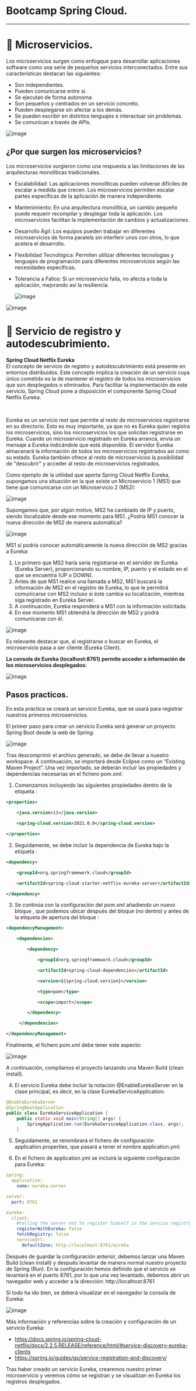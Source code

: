 # Bootcamp Spring Cloud.

- - - 

# 📌 Microservicios.
Los microservicios surgen como enfogque para desarrollar aplicaciones software como una serie de pequeños servicios interconectados. Entre sus caracteristicas destacan las siguientes:
- Son independientes.
- Pueden comunicarse entre si.
- Se ejecutan de forma autonoma
- Son pequeños y centrados en un servicio concreto.
- Pueden desplegarse sin afectar a los demás.
- Se pueden escribir en distintos lenguajes e interactuar sin problemas.
- Se comunican a través de APIs.

![image](https://github.com/user-attachments/assets/898f4afe-a0da-4dec-9912-0e07071232cb)


## ¿Por que surgen los microservicios?
Los microservicios surgieron como una respuesta a las limitaciones de las arquitecturas monolíticas tradicionales.
- Escalabilidad: Las aplicaciones monolíticas pueden volverse difíciles de escalar a medida que crecen. Los microservicios permiten escalar partes específicas de la aplicación de manera independiente.
- Mantenimiento: En una arquitectura monolítica, un cambio pequeño puede requerir recompilar y desplegar toda la aplicación. Los microservicios facilitan la implementación de cambios y actualizaciones.
- Desarrollo Ágil: Los equipos pueden trabajar en diferentes microservicios de forma paralela sin interferir unos con otros, lo que acelera el desarrollo.
- Flexibilidad Tecnológica: Permiten utilizar diferentes tecnologías y lenguajes de programación para diferentes microservicios según las necesidades específicas.
- Tolerancia a Fallos: Si un microservicio falla, no afecta a toda la aplicación, mejorando así la resiliencia.

  ![image](https://github.com/user-attachments/assets/39b5a552-eeef-4a71-8a72-03f24f4e8856)

![image](https://github.com/user-attachments/assets/b0c66188-bd0e-45e5-a8ef-d63473176f2a)


# 📌 Servicio de registro y autodescubrimiento.
**Spring Cloud Netflix Eureka**   
El concepto de servicio de registro y autodescubrimiento está presente en entornos distribuidos. Este concepto implica la creación de un servicio cuya único cometido es la de mantener el registro de todos los microservicios que son desplegados o eliminados. Para facilitar la implementación de este servicio, Spring Cloud pone a disposición el componente Spring Cloud Netflix Eureka.​

​

Eureka es un servicio rest que permite al resto de microservicios registrarse en su directorio. Esto es muy importante, ya que no es Eureka quien registra los microservicios, 
sino los microservicios los que solicitan registrarse en Eureka. Cuando un microservicio registrado en Eureka arranca, envía un mensaje a Eureka indicándole que está disponible. 
El servidor Eureka almacenará la información de todos los microservicios registrados así como su estado. Eureka también ofrece al resto de microservicios la posibilidad de "descubrir" y acceder al resto de microservicios registrados.

Como ejemplo de la utilidad que aporta Spring Cloud Netflix Eureka, supongamos una situación en la que existe un Microservicio 1 (MS1) que tiene que comunicarse con un Microservicio 2 (MS2):​
    
![image](https://github.com/user-attachments/assets/2f11e010-08ec-4b73-a8f6-c7f2a9cba386)

Supongamos que, por algún motivo, MS2 ha cambiado de IP y puerto, siendo ilocalizable desde ese momento para MS1. ¿Podría MS1 conocer la nueva dirección de MS2 de manera automática?
    
![image](https://github.com/user-attachments/assets/761bbc8b-ed89-4a63-b916-9ff542c3ac9d)   

MS1 sí podría conocer automáticamente la nueva dirección de MS2 gracias a Eureka:​
1. Lo primero que MS2 haría sería registrarse en el servidor de Eureka (Eureka Server), proporcionando su nombre, IP, puerto y el estado en el que se encuentra (UP o DOWN).​
2. Antes de que MS1 realice una llamada a MS2, MS1 buscará la información de MS2 en el registro de Eureka, lo que le permitirá comunicarse con MS2 incluso si éste cambia su localización, mientras siga registrado en Eureka Server. ​
3. A continuación, Eureka responderá a MS1 con la información solicitada. ​
4. En ese momento MS1 obtendrá la dirección de MS2 y podrá comunicarse con él.​

![image](https://github.com/user-attachments/assets/93fb218b-f0e4-4162-8231-132a7b0406ee)   

Es relevante destacar que, al registrarse o buscar en Eureka, el microservicio pasa a ser cliente (Eureka Client).

**La consola de Eureka (localhost:8761) permite acceder a información de los microservicios desplegados:​**
   
![image](https://github.com/user-attachments/assets/2210f87c-2ad5-4ae7-820a-f406840b9424)

## Pasos practicos.
En esta práctica se creará un servicio Eureka, que se usará para registrar nuestros primeros microservicios.​

El primer paso para crear un servicio Eureka será generar un proyecto Spring Boot desde la web de Spring:​
    
![image](https://github.com/user-attachments/assets/941a9ba5-416b-4f3e-9bc9-e9c895e78edb)

Tras descomprimir el archivo generado, se debe de llevar a nuestro workspace. A continuación, se importará desde Eclipse como un “Existing Maven Project”. Una vez importado, se deberán incluir las propiedades y dependencias necesarias en el fichero pom.xml:​

1. Comenzamos incluyendo las siguientes propiedades dentro de la etiqueta <properties>:​

```xml
<properties>​

    <java.version>11</java.version>​

    <spring-cloud.version>2021.0.0</spring-cloud.version>​

</properties>​
```
    
2. Seguidamente, se debe incluir la dependencia de Eureka bajo la etiqueta <dependencies>:​
    
```xml
<dependency>​

    <groupId>org.springframework.cloud</groupId>​

    <artifactId>spring-cloud-starter-netflix-eureka-server</artifactId>​

</dependency>​
```

3. Se continúa con la configuración del pom.xml añadiendo un nuevo bloque <dependencyManagement>, que podemos ubicar después del bloque <dependencies> (no dentro) y antes de la etiqueta de apertura del bloque <build>:​ 
      
```xml
<dependencyManagement>​

    <dependencies>​

        <dependency>​

            <groupId>org.springframework.cloud</groupId>​

            <artifactId>spring-cloud-dependencies</artifactId>​

            <version>${spring-cloud.version}</version>​

            <type>pom</type>​

            <scope>import</scope>​

        </dependency>​

     </dependencies>​

</dependencyManagement>​
```
     
Finalmente, el fichero pom.xml debe tener este aspecto:​
   
  ![image](https://github.com/user-attachments/assets/0e4b6536-dbff-4067-800b-c2a59a08c889)
   
A continuación, compilamos el proyecto lanzando una Maven Build (clean install).​
    

4. El servicio Eureka debe incluir la notación @EnableEurekaServer en la clase principal, es decir, en la clase  EurekaServiceApplication:​
```java
@EnableEurekaServer​
@SpringBootApplication​
public class EurekaServiceApplication {​
    public static void main(String[] args) {​
        SpringApplication.run(EurekaServiceApplication.class, args);​
    }​
```

5. Seguidamente, se renombrará el fichero de configuración application.properties, que pasará a tener el nombre application.yml:​


6. En el fichero de application.yml se incluirá la siguiente configuración para Eureka:​
```yml
spring:​
  application:​
    name: eureka-server​

server:​
  port: 8761​

eureka:​
  client:​
    #telling the server not to register himself in the service registry​
    registerWithEureka: false​
    fetchRegistry: false​
    serviceUrl:​
      defaultZone: http://localhost:8761/eureka​
```

Después de guardar la configuración anterior, debemos lanzar una Maven Build (clean install) y después levantar de manera normal nuestro proyecto de Spring (Run). En la configuración hemos definido que el servicio se levantará en el puerto 8761, por lo que una vez levantado, debemos abrir un navegador web y acceder a la dirección: http://localhost:8761​

Si todo ha ido bien, se deberá visualizar en el navegador la consola de Eureka:​
    
![image](https://github.com/user-attachments/assets/753d2b7f-09bd-4192-8033-0a4772d64a23)
      
Más información y referencias sobre la creación y configuración de un servicio Eureka:​
- https://docs.spring.io/spring-cloud-netflix/docs/2.2.5.RELEASE/reference/html/#service-discovery-eureka-clients
- https://spring.io/guides/gs/service-registration-and-discovery/​

Tras haber creado un servicio Eureka, crearemos nuestro primer microservicio y veremos cómo se registran y se visualizan en Eureka los registros desplegados.​



     


